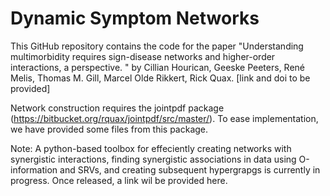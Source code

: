 # Dynamic Symptom Networks

This GitHub repository contains the code for the paper "Understanding multimorbidity requires sign-disease networks and higher-order interactions, a perspective. " by Cillian Hourican, Geeske Peeters, René Melis, Thomas M. Gill, Marcel Olde Rikkert, Rick Quax.
[link and doi to be provided]

Network construction requires the jointpdf package (https://bitbucket.org/rquax/jointpdf/src/master/).
To ease implementation, we have provided some files from this package. 

Note: A python-based toolbox for effeciently creating networks with synergistic interactions, finding synergistic associations in data using O-information and SRVs, and creating subsequent hypergrapgs is currently in progress. Once released, a link wil be provided here. 
